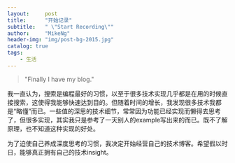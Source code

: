 ```yaml
---
layout:     post
title:      "开始记录"
subtitle:   " \"Start Recording\""
author:     "MikeNg"
header-img: "img/post-bg-2015.jpg"
catalog: true
tags:
    - 生活
---
```


> "Finally I have my blog."

我一直认为，搜索是编程最好的习惯，以至于很多技术实现几乎都是在用的时候直接搜索，这使得我能够快速达到目的。但随着时间的增长，我发现很多技术我都是“略懂”而已。一些值的深思的技术细节，常常因为功能已经实现而懒得去思考了，但很多实现，其实我只是参考了一天别人的example写出来的而已。既不了解原理，也不知道这种实现的好处。

为了迫使自己养成深度思考的习惯，我决定开始经营自己的技术博客。希望假以时日，能够真正拥有自己的技术insight。